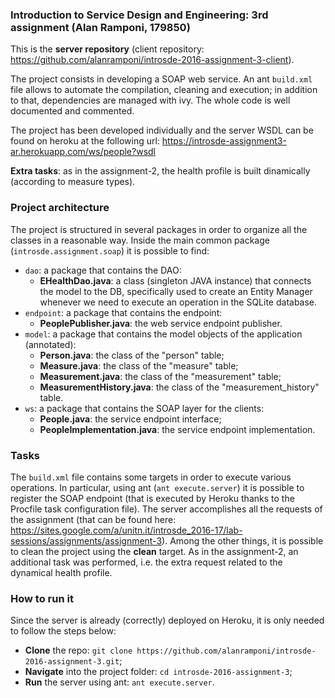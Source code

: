 ### Introduction to Service Design and Engineering: 3rd assignment (Alan Ramponi, 179850)

This is the **server repository** (client repository: https://github.com/alanramponi/introsde-2016-assignment-3-client).

The project consists in developing a SOAP web service. An ant `build.xml` file allows to automate the compilation, cleaning and execution; in addition to that, dependencies are managed with ivy. The whole code is well documented and commented.

The project has been developed individually and the server WSDL can be found on heroku at the following url:
https://introsde-assignment3-ar.herokuapp.com/ws/people?wsdl

**Extra tasks**: as in the assignment-2, the health profile is built dinamically (according to measure types).

### Project architecture
The project is structured in several packages in order to organize all the classes in a reasonable way. Inside the main common package (`introsde.assignment.soap`) it is possible to find:
* `dao`: a package that contains the DAO:
  * **EHealthDao.java**: a class (singleton JAVA instance) that connects the model to the DB, specifically used to create an Entity Manager whenever we need to execute an operation in the SQLite database.
* `endpoint`: a package that contains the endpoint:
  * **PeoplePublisher.java**: the web service endpoint publisher.
* `model`: a package that contains the model objects of the application (annotated):
    * **Person.java**: the class of the "person" table;
    * **Measure.java**: the class of the "measure" table;
    * **Measurement.java**: the class of the "measurement" table;
    * **MeasurementHistory.java**: the class of the "measurement_history" table.
* `ws`: a package that contains the SOAP layer for the clients:
    * **People.java**: the service endpoint interface;
    * **PeopleImplementation.java**: the service endpoint implementation.

### Tasks
The `build.xml` file contains some targets in order to execute various operations. In particular, using ant (`ant execute.server`) it is possible to register the SOAP endpoint (that is executed by Heroku thanks to the Procfile task configuration file). The server accomplishes all the requests of the assignment (that can be found here: https://sites.google.com/a/unitn.it/introsde_2016-17/lab-sessions/assignments/assignment-3).
Among the other things, it is possible to clean the project using the **clean** target.
As in the assignment-2, an additional task was performed, i.e. the extra request related to the dynamical health profile.

### How to run it
Since the server is already (correctly) deployed on Heroku, it is only needed to follow the steps below:
* **Clone** the repo: `git clone https://github.com/alanramponi/introsde-2016-assignment-3.git`;
* **Navigate** into the project folder: `cd introsde-2016-assignment-3`;
* **Run** the server using ant: `ant execute.server`.
